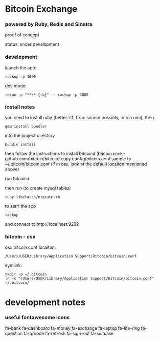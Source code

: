 # Bitcoin Exchange

### powered by Ruby, Redis and Sinatra

proof of concept

status: under development


### development

launch the app:

    rackup -p 3000
  
dev mode:  
  
    rerun -p "**/*.{rb}" -- rackup -p 3000 


### install notes

you need to install ruby (better 2.1, from source possibly, or via rvm), then

    gem install bundler

into the project directory

    bundle install


then follow the instructions to install bitcoind (bitcoin core - github.com/bitcoin/bitcoin)
copy config/bitcoin.conf.sample to ~/.bitcoin/bitcoin.conf (if in osx, look at the default location mentioned above)

run bitcoind


then run (to create mysql tables)

    ruby lib/tasks/migrate.rb

to start the app

    rackup
    
and connect to http://localhost:9292

### bitcoin - osx

osx bitcoin.conf locaiton:

    /Users/USER/Library/Application Support/Bitcoin/bitcoin.conf
    
symlink:

    mkdir -p ~/.bitcoin
    ln -s "/Users/USER/Library/Application Support/Bitcoin/bitcoin.conf" ~/.bitcoin/
    
# development notes    
    
### useful fontawesome icons

fa-bank
fa-dashboard
fa-money
fa-exchange
fa-laptop
fa-life-ring
fa-question
fa-qrcode
fa-refresh
fa-sign-out
fa-suitcase